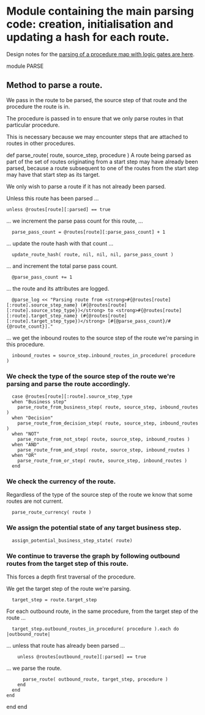 # Module containing the main parsing code: creation, initialisation and updating a hash for each route.

Design notes for the [parsing of a procedure map with logic gates are here](https://ukparliament.github.io/ontologies/procedure/flowcharts/meta/design-notes/#procedure-maps-with-logic-gates).

module PARSE
## Method to parse a route.

We pass in the route to be parsed, the source step of that route and the procedure the route is in.

The procedure is passed in to ensure that we only parse routes in that particular procedure.

This is necessary because we may encounter steps that are attached to routes in other procedures.

   def parse_route( route, source_step, procedure )
A route being parsed as part of the set of routes originating from a start step may have already been parsed, because a route subsequent to one of the routes from the start step may have that start step as its target.

We only wish to parse a route if it has not already been parsed.

Unless this route has been parsed ...

    unless @routes[route][:parsed] == true
... we increment the parse pass count for this route, ...

      parse_pass_count = @routes[route][:parse_pass_count] + 1
... update the route hash with that count ...

      update_route_hash( route, nil, nil, nil, parse_pass_count )
... and increment the total parse pass count.

      @parse_pass_count += 1
... the route and its attributes are logged.

      @parse_log << "Parsing route from <strong>#{@routes[route][:route].source_step_name} (#{@routes[route][:route].source_step_type})</strong> to <strong>#{@routes[route][:route].target_step_name} (#{@routes[route][:route].target_step_type})</strong> [#{@parse_pass_count}/#{@route_count}]."
... we get the inbound routes to the source step of the route we're parsing in this procedure.

      inbound_routes = source_step.inbound_routes_in_procedure( procedure )
### We check the type of the source step of the route we're parsing and parse the route accordingly.

      case @routes[route][:route].source_step_type
      when "Business step"
        parse_route_from_business_step( route, source_step, inbound_routes )
      when "Decision"
        parse_route_from_decision_step( route, source_step, inbound_routes )
      when "NOT"
        parse_route_from_not_step( route, source_step, inbound_routes )
      when "AND"
        parse_route_from_and_step( route, source_step, inbound_routes )
      when "OR"
        parse_route_from_or_step( route, source_step, inbound_routes )
      end
### We check the currency of the route.

Regardless of the type of the source step of the route we know that some routes are not current.

      parse_route_currency( route )
### We assign the potential state of any target business step.

      assign_potential_business_step_state( route)
### We continue to traverse the graph by following outbound routes from the target step of this route.

This forces a depth first traversal of the procedure.

We get the target step of the route we're parsing.

      target_step = route.target_step
For each outbound route, in the same procedure, from the target step of the route ...

      target_step.outbound_routes_in_procedure( procedure ).each do |outbound_route|
... unless that route has already been parsed ...

        unless @routes[outbound_route][:parsed] == true
... we parse the route.

          parse_route( outbound_route, target_step, procedure )
        end
      end
    end
  end
end